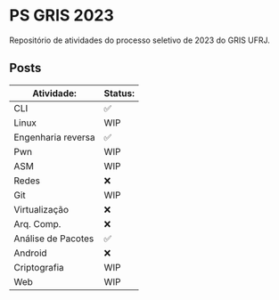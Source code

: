 # **PS GRIS 2023**

Repositório de atividades do processo seletivo de 2023 do GRIS UFRJ.

## Posts

| **Atividade:**     | **Status:** |
| ------------------ | ----------- |
| CLI                | ✅          |
| Linux              | WIP         |
| Engenharia reversa | ✅          |
| Pwn                | WIP         |
| ASM                | WIP         |
| Redes              | ❌          |
| Git                | WIP         |
| Virtualização      | ❌          |
| Arq. Comp.         | ❌          |
| Análise de Pacotes | ✅          |
| Android            | ❌          |
| Criptografia       | WIP          |
| Web                | WIP         |
